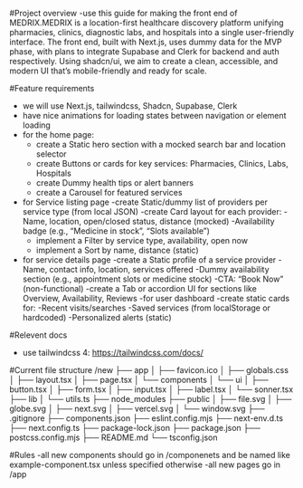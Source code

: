 #Project overview
-use this guide for making the front end of MEDRIX.MEDRIX is a location-first healthcare discovery platform unifying pharmacies, clinics, diagnostic labs, and hospitals into a single user-friendly interface. The front end, built with Next.js, uses dummy data for the MVP phase, with plans to integrate Supabase and Clerk for backend and auth respectively. Using shadcn/ui, we aim to create a clean, accessible, and modern UI that’s mobile-friendly and ready for scale.

#Feature requirements
- we will use Next.js, tailwindcss, Shadcn, Supabase, Clerk
- have nice animations for loading states between navigation or element loading
- for the home page:
    - create a Static hero section with a mocked search bar and location selector
    - create Buttons or cards for key services: Pharmacies, Clinics, Labs, Hospitals
    - create Dummy health tips or alert banners
    - create a Carousel for featured services
- for Service listing page
    -create Static/dummy list of providers per service type (from local JSON)
    -create Card layout for each provider:
        -Name, location, open/closed status, distance (mocked)
        -Availability badge (e.g., “Medicine in stock”, “Slots available”)
    - implement a Filter by service type, availability, open now
    - implement a Sort by name, distance (static)
- for service details page
    -create a Static profile of a service provider
        -Name, contact info, location, services offered
        -Dummy availability section (e.g., appointment slots or medicine stock)
        -CTA: “Book Now” (non-functional)
    -create a Tab or accordion UI for sections like Overview, Availability, Reviews
-for user dashboard
    -create static cards for:
        -Recent visits/searches
        -Saved services (from localStorage or hardcoded)
        -Personalized alerts (static)

#Relevent docs
- use tailwindcss 4: https://tailwindcss.com/docs/

#Current file structure
/new
├── app
│   ├── favicon.ico
│   ├── globals.css
│   ├── layout.tsx
│   ├── page.tsx
│   └── components
│       └── ui
│           ├── button.tsx
│           ├── form.tsx
│           ├── input.tsx
│           ├── label.tsx
│           └── sonner.tsx
├── lib
│   └── utils.ts
├── node_modules
├── public
│   ├── file.svg
│   ├── globe.svg
│   ├── next.svg
│   ├── vercel.svg
│   └── window.svg
├── .gitignore
├── components.json
├── eslint.config.mjs
├── next-env.d.ts
├── next.config.ts
├── package-lock.json
├── package.json
├── postcss.config.mjs
├── README.md
└── tsconfig.json

#Rules
-all new components should go in /componenets and be named like example-component.tsx unless specified otherwise
-all new pages go in /app